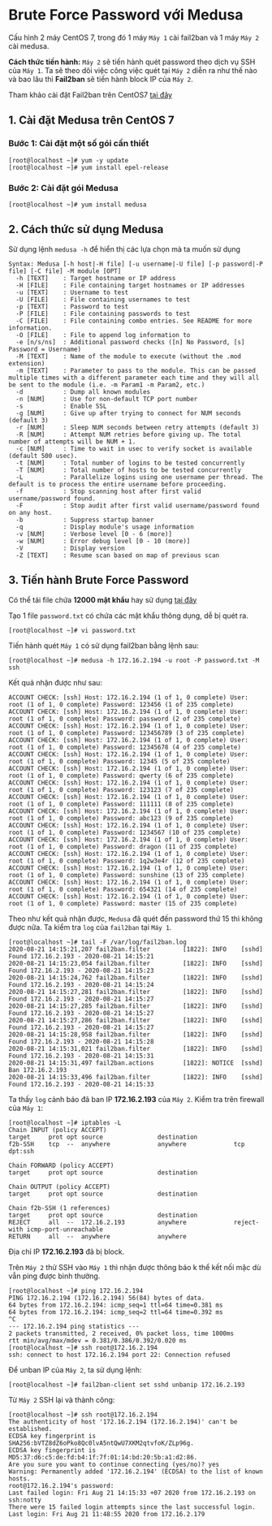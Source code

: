 # Brute Force Password với Medusa

Cấu hình 2 máy CentOS 7, trong đó 1 máy `Máy 1` cài fail2ban và 1 máy `Máy 2` cài medusa.

**Cách thức tiến hành:** `Máy 2` sẽ tiến hành quét password theo dịch vụ SSH của `Máy 1`. Ta sẽ theo dõi việc công việc quét tại `Máy 2` diễn ra như thế nào và bao lâu thì **Fail2ban** sẽ tiến hành block IP của `Máy 2`.

Tham khảo cài đặt Fail2ban trên CentOS7 [tại đây](https://github.com/quanganh1996111/Linux-Tutorial/blob/master/Linux-Onjob%20Trainning/Security%20and%20Firewall/Fail2ban_with_CentOS7.md)

## 1. Cài đặt Medusa trên CentOS 7

### Bước 1: Cài đặt một số gói cần thiết

```
[root@localhost ~]# yum -y update
[root@localhost ~]# yum install epel-release
```

### Bước 2: Cài đặt gói Medusa

```
[root@localhost ~]# yum install medusa
```

## 2. Cách thức sử dụng Medusa

Sử dụng lệnh `medusa -h` để hiển thị các lựa chọn mà ta muốn sử dụng

```
Syntax: Medusa [-h host|-H file] [-u username|-U file] [-p password|-P file] [-C file] -M module [OPT]
  -h [TEXT]    : Target hostname or IP address
  -H [FILE]    : File containing target hostnames or IP addresses
  -u [TEXT]    : Username to test
  -U [FILE]    : File containing usernames to test
  -p [TEXT]    : Password to test
  -P [FILE]    : File containing passwords to test
  -C [FILE]    : File containing combo entries. See README for more information.
  -O [FILE]    : File to append log information to
  -e [n/s/ns]  : Additional password checks ([n] No Password, [s] Password = Username)
  -M [TEXT]    : Name of the module to execute (without the .mod extension)
  -m [TEXT]    : Parameter to pass to the module. This can be passed multiple times with a different parameter each time and they will all be sent to the module (i.e. -m Param1 -m Param2, etc.)
  -d           : Dump all known modules
  -n [NUM]     : Use for non-default TCP port number
  -s           : Enable SSL
  -g [NUM]     : Give up after trying to connect for NUM seconds (default 3)
  -r [NUM]     : Sleep NUM seconds between retry attempts (default 3)
  -R [NUM]     : Attempt NUM retries before giving up. The total number of attempts will be NUM + 1.
  -c [NUM]     : Time to wait in usec to verify socket is available (default 500 usec).
  -t [NUM]     : Total number of logins to be tested concurrently
  -T [NUM]     : Total number of hosts to be tested concurrently
  -L           : Parallelize logins using one username per thread. The default is to process the entire username before proceeding.
  -f           : Stop scanning host after first valid username/password found.
  -F           : Stop audit after first valid username/password found on any host.
  -b           : Suppress startup banner
  -q           : Display module's usage information
  -v [NUM]     : Verbose level [0 - 6 (more)]
  -w [NUM]     : Error debug level [0 - 10 (more)]
  -V           : Display version
  -Z [TEXT]    : Resume scan based on map of previous scan
```

## 3. Tiến hành Brute Force Password

Có thể tải file chứa **12000 mật khẩu** hay sử dụng [tại đây](https://github.com/danielmiessler/SecLists/blob/master/Passwords/probable-v2-top12000.txt)

Tạo 1 file `password.txt` có chứa các mật khẩu thông dụng, dễ bị quét ra.

`[root@localhost ~]# vi password.txt`

Tiến hành quét `Máy 1` có sử dụng fail2ban bằng lệnh sau:

`[root@localhost ~]# medusa -h 172.16.2.194 -u root -P password.txt -M ssh`

Kết quả nhận được như sau:

```
ACCOUNT CHECK: [ssh] Host: 172.16.2.194 (1 of 1, 0 complete) User: root (1 of 1, 0 complete) Password: 123456 (1 of 235 complete)
ACCOUNT CHECK: [ssh] Host: 172.16.2.194 (1 of 1, 0 complete) User: root (1 of 1, 0 complete) Password: password (2 of 235 complete)
ACCOUNT CHECK: [ssh] Host: 172.16.2.194 (1 of 1, 0 complete) User: root (1 of 1, 0 complete) Password: 123456789 (3 of 235 complete)
ACCOUNT CHECK: [ssh] Host: 172.16.2.194 (1 of 1, 0 complete) User: root (1 of 1, 0 complete) Password: 12345678 (4 of 235 complete)
ACCOUNT CHECK: [ssh] Host: 172.16.2.194 (1 of 1, 0 complete) User: root (1 of 1, 0 complete) Password: 12345 (5 of 235 complete)
ACCOUNT CHECK: [ssh] Host: 172.16.2.194 (1 of 1, 0 complete) User: root (1 of 1, 0 complete) Password: qwerty (6 of 235 complete)
ACCOUNT CHECK: [ssh] Host: 172.16.2.194 (1 of 1, 0 complete) User: root (1 of 1, 0 complete) Password: 123123 (7 of 235 complete)
ACCOUNT CHECK: [ssh] Host: 172.16.2.194 (1 of 1, 0 complete) User: root (1 of 1, 0 complete) Password: 111111 (8 of 235 complete)
ACCOUNT CHECK: [ssh] Host: 172.16.2.194 (1 of 1, 0 complete) User: root (1 of 1, 0 complete) Password: abc123 (9 of 235 complete)
ACCOUNT CHECK: [ssh] Host: 172.16.2.194 (1 of 1, 0 complete) User: root (1 of 1, 0 complete) Password: 1234567 (10 of 235 complete)
ACCOUNT CHECK: [ssh] Host: 172.16.2.194 (1 of 1, 0 complete) User: root (1 of 1, 0 complete) Password: dragon (11 of 235 complete)
ACCOUNT CHECK: [ssh] Host: 172.16.2.194 (1 of 1, 0 complete) User: root (1 of 1, 0 complete) Password: 1q2w3e4r (12 of 235 complete)
ACCOUNT CHECK: [ssh] Host: 172.16.2.194 (1 of 1, 0 complete) User: root (1 of 1, 0 complete) Password: sunshine (13 of 235 complete)
ACCOUNT CHECK: [ssh] Host: 172.16.2.194 (1 of 1, 0 complete) User: root (1 of 1, 0 complete) Password: 654321 (14 of 235 complete)
ACCOUNT CHECK: [ssh] Host: 172.16.2.194 (1 of 1, 0 complete) User: root (1 of 1, 0 complete) Password: master (15 of 235 complete)
```

Theo như kết quả nhận được, `Medusa` đã quét đến password thứ 15 thì không được nữa. Ta kiểm tra `log` của `fail2ban` tại `Máy 1`.

```
[root@localhost ~]# tail -F /var/log/fail2ban.log
2020-08-21 14:15:21,207 fail2ban.filter         [1822]: INFO    [sshd] Found 172.16.2.193 - 2020-08-21 14:15:21
2020-08-21 14:15:23,054 fail2ban.filter         [1822]: INFO    [sshd] Found 172.16.2.193 - 2020-08-21 14:15:23
2020-08-21 14:15:24,762 fail2ban.filter         [1822]: INFO    [sshd] Found 172.16.2.193 - 2020-08-21 14:15:24
2020-08-21 14:15:27,281 fail2ban.filter         [1822]: INFO    [sshd] Found 172.16.2.193 - 2020-08-21 14:15:27
2020-08-21 14:15:27,285 fail2ban.filter         [1822]: INFO    [sshd] Found 172.16.2.193 - 2020-08-21 14:15:27
2020-08-21 14:15:27,286 fail2ban.filter         [1822]: INFO    [sshd] Found 172.16.2.193 - 2020-08-21 14:15:27
2020-08-21 14:15:28,958 fail2ban.filter         [1822]: INFO    [sshd] Found 172.16.2.193 - 2020-08-21 14:15:28
2020-08-21 14:15:31,021 fail2ban.filter         [1822]: INFO    [sshd] Found 172.16.2.193 - 2020-08-21 14:15:31
2020-08-21 14:15:31,497 fail2ban.actions        [1822]: NOTICE  [sshd] Ban 172.16.2.193
2020-08-21 14:15:33,496 fail2ban.filter         [1822]: INFO    [sshd] Found 172.16.2.193 - 2020-08-21 14:15:33
```

Ta thấy `log` cảnh báo đã ban IP **172.16.2.193** của `Máy 2`. Kiểm tra trên firewall của `Máy 1`:

```
[root@localhost ~]# iptables -L
Chain INPUT (policy ACCEPT)
target     prot opt source               destination
f2b-SSH    tcp  --  anywhere             anywhere             tcp dpt:ssh

Chain FORWARD (policy ACCEPT)
target     prot opt source               destination

Chain OUTPUT (policy ACCEPT)
target     prot opt source               destination

Chain f2b-SSH (1 references)
target     prot opt source               destination
REJECT     all  --  172.16.2.193         anywhere             reject-with icmp-port-unreachable
RETURN     all  --  anywhere             anywhere
```

Địa chỉ IP **172.16.2.193** đã bị block.

Trên `Máy 2` thử SSH vào `Máy 1` thì nhận được thông báo k thể kết nối mặc dù vẫn ping được bình thường.

```
[root@localhost ~]# ping 172.16.2.194
PING 172.16.2.194 (172.16.2.194) 56(84) bytes of data.
64 bytes from 172.16.2.194: icmp_seq=1 ttl=64 time=0.381 ms
64 bytes from 172.16.2.194: icmp_seq=2 ttl=64 time=0.392 ms
^C
--- 172.16.2.194 ping statistics ---
2 packets transmitted, 2 received, 0% packet loss, time 1000ms
rtt min/avg/max/mdev = 0.381/0.386/0.392/0.020 ms
[root@localhost ~]# ssh root@172.16.2.194
ssh: connect to host 172.16.2.194 port 22: Connection refused
```

Để unban IP của `Máy 2`, ta sử dụng lệnh:

```
[root@localhost ~]# fail2ban-client set sshd unbanip 172.16.2.193
```

Từ `Máy 2` SSH lại và thành công:

```
[root@localhost ~]# ssh root@172.16.2.194
The authenticity of host '172.16.2.194 (172.16.2.194)' can't be established.
ECDSA key fingerprint is SHA256:bVTZ8dZ6oPko8Qc0lvA5ntQwU7XKM2qtvfoK/ZLp96g.
ECDSA key fingerprint is MD5:37:d6:c5:de:fd:b4:1f:7f:01:14:bd:20:5b:a1:d2:86.
Are you sure you want to continue connecting (yes/no)? yes
Warning: Permanently added '172.16.2.194' (ECDSA) to the list of known hosts.
root@172.16.2.194's password:
Last failed login: Fri Aug 21 14:15:33 +07 2020 from 172.16.2.193 on ssh:notty
There were 15 failed login attempts since the last successful login.
Last login: Fri Aug 21 11:48:55 2020 from 172.16.2.179
```